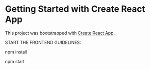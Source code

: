# Getting Started with Create React App

This project was bootstrapped with [Create React App](https://github.com/facebook/create-react-app).

START THE FRONTEND GUIDELINES:

npm install

npm start
